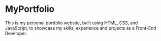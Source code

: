 # MyPortfolio
This is my personal portfolio website, built using HTML, CSS, and JavaScript, to showcase my skills, experience and projects as a Front-End Developer.
